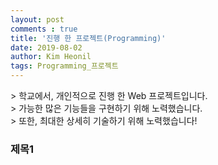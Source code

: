 ```yaml
---
layout: post
comments : true
title: '진행 한 프로젝트(Programming)'
date: 2019-08-02
author: Kim Heonil
tags: Programming_프로젝트
---
```

<p></p>
> 학교에서, 개인적으로 진행 한 Web 프로젝트입니다.<br>
> 가능한 많은 기능들을 구현하기 위해 노력했습니다.<br>
> 또한, 최대한 상세히 기술하기 위해 노력했습니다!<br>
<p></p>

### 제목1
